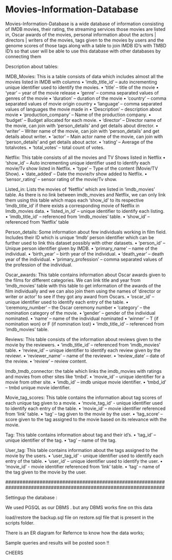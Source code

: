 # Movies-Information-Database
 Movies-Information-Database is a wide database of information consisting of IMDB movies, their rating, the streaming services those movies are listed in, Oscar awards of the movies, personal information about the actors | directors | writers of the movies, tags given to the movies by users and the genome scores of those tags along with a table to join IMDB ID’s with TMBD ID’s so that user will be able to use this database with other databases by connecting them
 
Description about tables:

IMDB_Movies: This is a table consists of data which includes almost all the movies listed in IMDB with columns 
•	‘imdb_title_id’ – auto incrementing unique identifier used to identify the movies.
•	‘title’ – title of the movie
•	‘year’ – year of the movie release
•	‘genre’ – comma separated values of genres of the movie
•	‘duration’ – duration of the movie
•	‘country’ – comma separated values of movie origin country
•	‘language’ – comma separated values of languages the movie made in 
•	‘Description’ – description about movie
•	‘production_company’ – Name of the production company.
•	‘budget’ – Budget allocated for each movie.
•	‘director’ – Director name of the movie, can join with ‘person_details’ and get details about director.
•	‘writer’ – Writer name of the movie, can join with ‘person_details’ and get details about writer.
•	‘actor’ – Main actor name of the movie, can join with ‘person_details’ and get details about actor.
•	‘rating’ – Average of the totalvotes.
•	‘total_votes’ – total count of votes.



Netflix: This table consists of all the movies and TV Shows listed in Netflix
•	‘show_id’ – Auto incrementing unique identifier used to identify each movie/Tv show listed in Netflix.
•	‘type’ – Type of the content (Movie/TV Show).
•	‘date_added’ – Date the movie/tv show added to Netflix.
•	‘sensor_rating’ – sensor rating of the movie/Tv show.

Listed_in: Lists the movies of ‘Netflix’ which are listed in ‘imdb_movies’ table. As there is no link between imdb_movies and Netflix, we can only link them using this table which maps each ‘show_id’ to its respective ‘imdb_title_id’ if there exists a corresponding movie of Netflix in Imdb_movies data.
•	‘listed_in_id’ – unique identifier to identify each listing.
•	‘imdb_title_id’ – referenced from ‘imdb_movies’ table.
•	‘show_id’ – referenced from ‘Netflix’ table

Person_details: Some information about few individuals working in film field. Includes their ID which is unique ‘Imdb’ person identifier which can be further used to link this dataset possibly with other datasets.
•	‘person_id’ – Unique person identifier given by IMDB.
•	‘primary_name' – name of the individual.
•	‘birth_year’ – birth year of the individual.
•	‘death_year’ – death year of the individual.
•	‘primary_profession’ – comma separated values of the profession of the individual.

Oscar_awards:  This table contains information about Oscar awards given to the films for different categories. We can link title and year from ‘imdb_movies’ table with this table to get information of the awards of the film individually and we can also join them using the names of ‘director or writer or actor’ to see if they got any award from Oscars. 
•	‘oscar_id’ – unique identifier used to identify each entry of the table.
•	‘ceremony_number’ – the Oscar ceremony number
•	‘category’ – the nomination category of the movie.
•	‘gender’ – gender of the individual nominated.
•	‘name’ – name of the individual nominated
•	‘winner’ – T (if nomination won) or F (if nomination lost)
•	‘imdb_title_id’ – referenced from ‘imdb_movies’ table.


Reviews:  This table consists of the information about reviews given to the movie by the reviewers.
•	‘imdb_title_id’ – referenced from ‘imdb_movies’ table.
•	‘review_id’ – unique identifier to identify each review given by the reviewr.
•	‘reviewer_name' – name of the reviewer.
•	‘review_date’ – date of the review.
•	‘review’ – review content.

Imdb_tmdb_connector: the table which links the imdb_movies with ratings and movies from other sites like ‘tmbd’.
•	‘movie_id’ – unique identifier for a movie from other site.
•	‘imdb_id’ – imdb unique movie identifier.
•	‘tmbd_id’ – tmbd unique movie identifier.

Movie_tag_scores: This table contains the information about tag scores of each unique tag given to a movie.
•	‘movie_tag_id’ - unique identifier used to identify each entry of the table.
•	‘movie_id’ – movie identifier referenced from ‘link’ table.
•	‘tag’ – tag given to the movie by the user.
•	‘tag_score’ – score given to the tag assigned to the movie based on its relevance with the movie.

Tag: This table contains information about tag and their id’s.
•	‘tag_id’ – unique identifier of the tag.
•	‘tag’ – name of the tag.

User_tag: This table contains information about the tags assigned to the movie by the users.
•	‘user_tag_id’ - unique identifier used to identify each entry of the table.
•	‘user_id’ – unique identifier used to identify the user.
•	‘movie_id’ - movie identifier referenced from ‘link’ table.
•	‘tag’ – name of the tag given to the movie by the user.

################################################################################################################

Settingup the database :

We used PGSQL as our DBMS . but any DBMS works fine on this data

load/restore the backup.sql file on restore.sql file that is present in the scripts folder.

There is an ER diagram for Refernce to know how the data works;

Sample queries and results will be posted soon !!

CHEERS
